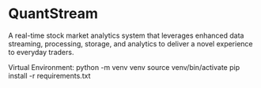 # QuantStream
A real-time stock market analytics system that leverages enhanced data streaming, processing, storage, and analytics to deliver a novel experience to everyday traders. 


Virtual Environment:
python -m venv venv
source venv/bin/activate
pip install -r requirements.txt
